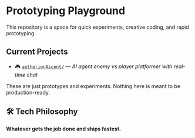 # Prototyping Playground

This repository is a space for quick experiments, creative coding, and rapid prototyping. 

## Current Projects

- 🎮 [`aetherionAscent/`](./aetherionAscent) — *AI agent enemy vs player platformer with real-time chat*

These are just prototypes and experiments. Nothing here is meant to be production-ready.

## 🛠️ Tech Philosophy

**Whatever gets the job done and ships fastest.** 